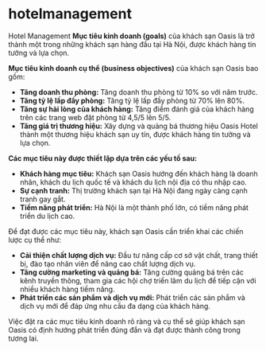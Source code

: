 # hotelmanagement
Hotel Management
**Mục tiêu kinh doanh (goals)** của khách sạn Oasis là trở thành một trong những khách sạn hàng đầu tại Hà Nội, được khách hàng tin tưởng và lựa chọn.

**Mục tiêu kinh doanh cụ thể (business objectives)** của khách sạn Oasis bao gồm:

* **Tăng doanh thu phòng:** Tăng doanh thu phòng từ 10% so với năm trước.
* **Tăng tỷ lệ lấp đầy phòng:** Tăng tỷ lệ lấp đầy phòng từ 70% lên 80%.
* **Tăng sự hài lòng của khách hàng:** Tăng điểm đánh giá của khách hàng trên các trang web đặt phòng từ 4,5/5 lên 5/5.
* **Tăng giá trị thương hiệu:** Xây dựng và quảng bá thương hiệu Oasis Hotel thành một thương hiệu khách sạn uy tín, được khách hàng tin tưởng và lựa chọn.

**Các mục tiêu này được thiết lập dựa trên các yếu tố sau:**

* **Khách hàng mục tiêu:** Khách sạn Oasis hướng đến khách hàng là doanh nhân, khách du lịch quốc tế và khách du lịch nội địa có thu nhập cao.
* **Sự cạnh tranh:** Thị trường khách sạn tại Hà Nội đang ngày càng cạnh tranh gay gắt.
* **Tiềm năng phát triển:** Hà Nội là một thành phố lớn, có tiềm năng phát triển du lịch cao.

Để đạt được các mục tiêu này, khách sạn Oasis cần triển khai các chiến lược cụ thể như:

* **Cải thiện chất lượng dịch vụ:** Đầu tư nâng cấp cơ sở vật chất, trang thiết bị, đào tạo nhân viên để nâng cao chất lượng dịch vụ.
* **Tăng cường marketing và quảng bá:** Tăng cường quảng bá trên các kênh truyền thông, tham gia các hội chợ triển lãm du lịch để tiếp cận với nhiều khách hàng tiềm năng.
* **Phát triển các sản phẩm và dịch vụ mới:** Phát triển các sản phẩm và dịch vụ mới để đáp ứng nhu cầu đa dạng của khách hàng.

Việc đặt ra các mục tiêu kinh doanh rõ ràng và cụ thể sẽ giúp khách sạn Oasis có định hướng phát triển đúng đắn và đạt được thành công trong tương lai.

